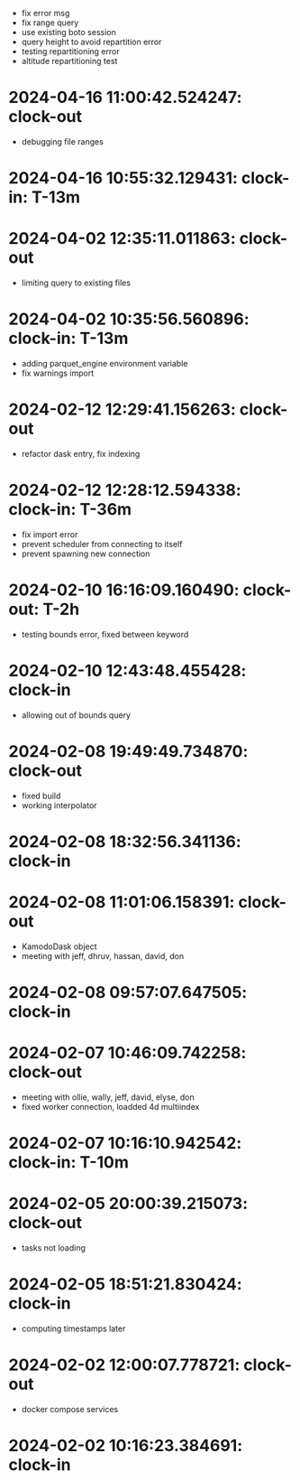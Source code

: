 * fix error msg
* fix range query
* use existing boto session
* query height to avoid repartition error
* testing repartitioning error
* altitude repartitioning test
# 2024-04-16 11:00:42.524247: clock-out

* debugging file ranges

# 2024-04-16 10:55:32.129431: clock-in: T-13m 

# 2024-04-02 12:35:11.011863: clock-out

* limiting query to existing files

# 2024-04-02 10:35:56.560896: clock-in: T-13m 

* adding parquet_engine environment variable
* fix warnings import

# 2024-02-12 12:29:41.156263: clock-out

* refactor dask entry, fix indexing

# 2024-02-12 12:28:12.594338: clock-in: T-36m 

* fix import error
* prevent scheduler from connecting to itself
* prevent spawning new connection

# 2024-02-10 16:16:09.160490: clock-out: T-2h 

* testing bounds error, fixed between keyword

# 2024-02-10 12:43:48.455428: clock-in

* allowing out of bounds query

# 2024-02-08 19:49:49.734870: clock-out

* fixed build
* working interpolator

# 2024-02-08 18:32:56.341136: clock-in

# 2024-02-08 11:01:06.158391: clock-out

* KamodoDask object
* meeting with jeff, dhruv, hassan, david, don

# 2024-02-08 09:57:07.647505: clock-in

# 2024-02-07 10:46:09.742258: clock-out

* meeting with ollie, wally, jeff, david, elyse, don
* fixed worker connection, loadded 4d multiindex

# 2024-02-07 10:16:10.942542: clock-in: T-10m 

# 2024-02-05 20:00:39.215073: clock-out

* tasks not loading

# 2024-02-05 18:51:21.830424: clock-in

* computing timestamps later

# 2024-02-02 12:00:07.778721: clock-out

* docker compose services

# 2024-02-02 10:16:23.384691: clock-in

